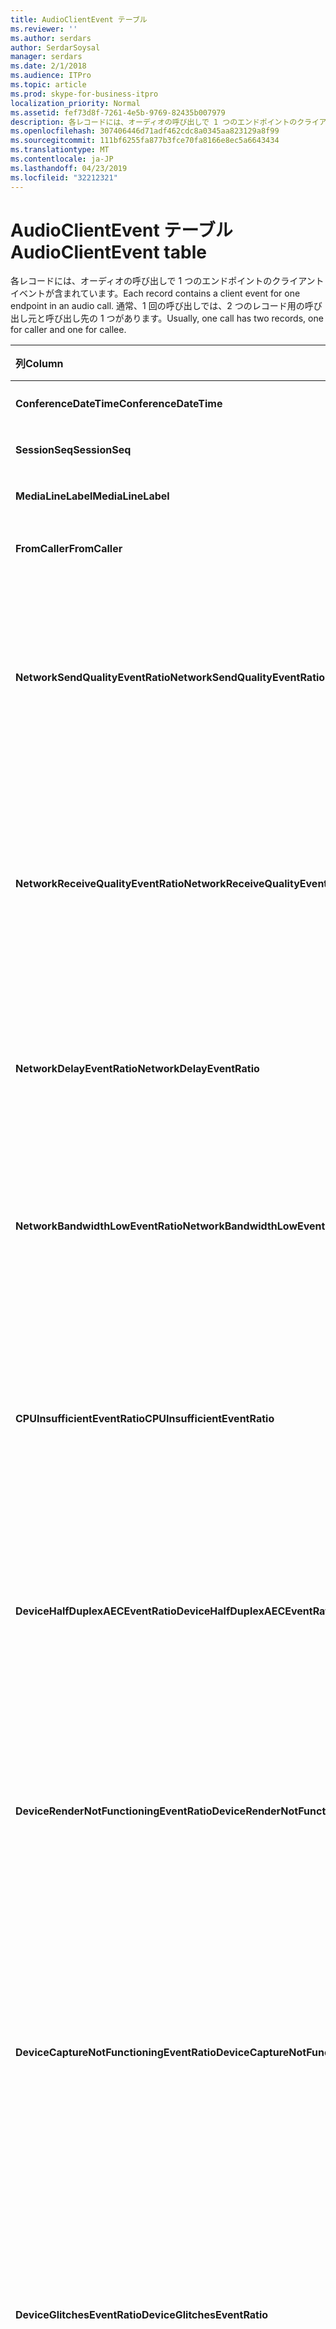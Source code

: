 ```yaml
---
title: AudioClientEvent テーブル
ms.reviewer: ''
ms.author: serdars
author: SerdarSoysal
manager: serdars
ms.date: 2/1/2018
ms.audience: ITPro
ms.topic: article
ms.prod: skype-for-business-itpro
localization_priority: Normal
ms.assetid: fef73d8f-7261-4e5b-9769-82435b007979
description: 各レコードには、オーディオの呼び出しで 1 つのエンドポイントのクライアント イベントが含まれています。 通常、1 回の呼び出しでは、2 つのレコード用の呼び出し元と呼び出し先の 1 つがあります。
ms.openlocfilehash: 307406446d71adf462cdc8a0345aa823129a8f99
ms.sourcegitcommit: 111bf6255fa877b3fce70fa8166e8ec5a6643434
ms.translationtype: MT
ms.contentlocale: ja-JP
ms.lasthandoff: 04/23/2019
ms.locfileid: "32212321"
---
```

# <a name="audioclientevent-table"></a><span data-ttu-id="00b21-104">AudioClientEvent テーブル</span><span class="sxs-lookup"><span data-stu-id="00b21-104">AudioClientEvent table</span></span>
 
<span data-ttu-id="00b21-105">各レコードには、オーディオの呼び出しで 1 つのエンドポイントのクライアント イベントが含まれています。</span><span class="sxs-lookup"><span data-stu-id="00b21-105">Each record contains a client event for one endpoint in an audio call.</span></span> <span data-ttu-id="00b21-106">通常、1 回の呼び出しでは、2 つのレコード用の呼び出し元と呼び出し先の 1 つがあります。</span><span class="sxs-lookup"><span data-stu-id="00b21-106">Usually, one call has two records, one for caller and one for callee.</span></span>
  
|<span data-ttu-id="00b21-107">**列**</span><span class="sxs-lookup"><span data-stu-id="00b21-107">**Column**</span></span>|<span data-ttu-id="00b21-108">**データ型**</span><span class="sxs-lookup"><span data-stu-id="00b21-108">**Data Type**</span></span>|<span data-ttu-id="00b21-109">**キー/インデックス**</span><span class="sxs-lookup"><span data-stu-id="00b21-109">**Key/Index**</span></span>|<span data-ttu-id="00b21-110">**詳細**</span><span class="sxs-lookup"><span data-stu-id="00b21-110">**Details**</span></span>|
|:-----|:-----|:-----|:-----|
|<span data-ttu-id="00b21-111">**ConferenceDateTime**</span><span class="sxs-lookup"><span data-stu-id="00b21-111">**ConferenceDateTime**</span></span> <br/> |<span data-ttu-id="00b21-112">datetime</span><span class="sxs-lookup"><span data-stu-id="00b21-112">datetime</span></span>  <br/> |<span data-ttu-id="00b21-113">Primary</span><span class="sxs-lookup"><span data-stu-id="00b21-113">Primary</span></span>  <br/> |<span data-ttu-id="00b21-114">[MediaLine テーブル](medialine-0.md)から参照されています。</span><span class="sxs-lookup"><span data-stu-id="00b21-114">Referenced from the [MediaLine table](medialine-0.md).</span></span>  <br/> |
|<span data-ttu-id="00b21-115">**SessionSeq**</span><span class="sxs-lookup"><span data-stu-id="00b21-115">**SessionSeq**</span></span> <br/> |<span data-ttu-id="00b21-116">int</span><span class="sxs-lookup"><span data-stu-id="00b21-116">int</span></span>  <br/> |<span data-ttu-id="00b21-117">Primary</span><span class="sxs-lookup"><span data-stu-id="00b21-117">Primary</span></span>  <br/> |<span data-ttu-id="00b21-118">[MediaLine テーブル](medialine-0.md)から参照されています。</span><span class="sxs-lookup"><span data-stu-id="00b21-118">Referenced from the [MediaLine table](medialine-0.md).</span></span>  <br/> |
|<span data-ttu-id="00b21-119">**MediaLineLabel**</span><span class="sxs-lookup"><span data-stu-id="00b21-119">**MediaLineLabel**</span></span> <br/> |<span data-ttu-id="00b21-120">tinyint</span><span class="sxs-lookup"><span data-stu-id="00b21-120">tinyint</span></span>  <br/> |<span data-ttu-id="00b21-121">Primary</span><span class="sxs-lookup"><span data-stu-id="00b21-121">Primary</span></span>  <br/> |<span data-ttu-id="00b21-122">[MediaLine テーブル](medialine-0.md)から参照されています。</span><span class="sxs-lookup"><span data-stu-id="00b21-122">Referenced from the [MediaLine table](medialine-0.md).</span></span>  <br/> |
|<span data-ttu-id="00b21-123">**FromCaller**</span><span class="sxs-lookup"><span data-stu-id="00b21-123">**FromCaller**</span></span> <br/> |<span data-ttu-id="00b21-124">bit</span><span class="sxs-lookup"><span data-stu-id="00b21-124">bit</span></span>  <br/> |<span data-ttu-id="00b21-125">Primary</span><span class="sxs-lookup"><span data-stu-id="00b21-125">Primary</span></span>  <br/> |<span data-ttu-id="00b21-126">0: 呼び出し先のデータ</span><span class="sxs-lookup"><span data-stu-id="00b21-126">0: Callee's data</span></span>  <br/> <span data-ttu-id="00b21-127">1: 呼び出し元のデータ</span><span class="sxs-lookup"><span data-stu-id="00b21-127">1: Caller's data</span></span>  <br/> |
|<span data-ttu-id="00b21-128">**NetworkSendQualityEventRatio**</span><span class="sxs-lookup"><span data-stu-id="00b21-128">**NetworkSendQualityEventRatio**</span></span> <br/> |<span data-ttu-id="00b21-129">decimal(5,2)</span><span class="sxs-lookup"><span data-stu-id="00b21-129">decimal(5,2)</span></span>  <br/> | <br/> |<span data-ttu-id="00b21-130">'正しくない' の状態には、NetworkSendQuality イベントが発生したセッションの割合です。</span><span class="sxs-lookup"><span data-stu-id="00b21-130">Percentage of session the NetworkSendQuality event was fired for 'Bad' state.</span></span>  <br/> <span data-ttu-id="00b21-131">ジッターやパケット損失の点でネットワーク品質は重大な送信されているオーディオの品質に影響を与えるとします。</span><span class="sxs-lookup"><span data-stu-id="00b21-131">Network quality in terms of jitter or packet loss is severe and impacting the quality of audio being sent.</span></span>  <br/> |
|<span data-ttu-id="00b21-132">**NetworkReceiveQualityEventRatio**</span><span class="sxs-lookup"><span data-stu-id="00b21-132">**NetworkReceiveQualityEventRatio**</span></span> <br/> |<span data-ttu-id="00b21-133">decimal(5,2)</span><span class="sxs-lookup"><span data-stu-id="00b21-133">decimal(5,2)</span></span>  <br/> | <br/> |<span data-ttu-id="00b21-134">'正しくない' の状態には、ReceiveSendQuality イベントが発生したセッションの割合です。</span><span class="sxs-lookup"><span data-stu-id="00b21-134">Percentage of session the ReceiveSendQuality event was fired for 'Bad' state.</span></span>  <br/> <span data-ttu-id="00b21-135">ジッターまたはパケット損失の点でネットワークの品質は、重大な受信されているオーディオの品質に影響を与えるとします。</span><span class="sxs-lookup"><span data-stu-id="00b21-135">Network quality in terms of jitter or packet loss is severe and impacting the quality of audio being received.</span></span>  <br/> |
|<span data-ttu-id="00b21-136">**NetworkDelayEventRatio**</span><span class="sxs-lookup"><span data-stu-id="00b21-136">**NetworkDelayEventRatio**</span></span> <br/> |<span data-ttu-id="00b21-137">decimal(5,2)</span><span class="sxs-lookup"><span data-stu-id="00b21-137">decimal(5,2)</span></span>  <br/> | <br/> |<span data-ttu-id="00b21-138">'不良' 状態の遅延イベントが発生したセッションの割合です。</span><span class="sxs-lookup"><span data-stu-id="00b21-138">Percentage of session the Delay event was fired for 'Bad' state.</span></span> <span data-ttu-id="00b21-139">ネットワークの遅延が深刻な対話型の通信を防止することで操作性に影響を与えず、</span><span class="sxs-lookup"><span data-stu-id="00b21-139">Network latency is severe and impacting the experience by preventing interactive communication</span></span>  <br/> |
|<span data-ttu-id="00b21-140">**NetworkBandwidthLowEventRatio**</span><span class="sxs-lookup"><span data-stu-id="00b21-140">**NetworkBandwidthLowEventRatio**</span></span> <br/> |<span data-ttu-id="00b21-141">decimal(5,2)</span><span class="sxs-lookup"><span data-stu-id="00b21-141">decimal(5,2)</span></span>  <br/> | <br/> |<span data-ttu-id="00b21-142">'正しくない' の状態には、LowBandwidth イベントが発生したセッションの割合です。</span><span class="sxs-lookup"><span data-stu-id="00b21-142">Percentage of session the LowBandwidth event was fired for 'Bad' state.</span></span> <span data-ttu-id="00b21-143">使用可能な帯域幅は、許容可能な音声操作のための十分ではありません。</span><span class="sxs-lookup"><span data-stu-id="00b21-143">The available bandwidth is insufficient for an acceptable voice experience.</span></span>  <br/> |
|<span data-ttu-id="00b21-144">**CPUInsufficientEventRatio**</span><span class="sxs-lookup"><span data-stu-id="00b21-144">**CPUInsufficientEventRatio**</span></span> <br/> |<span data-ttu-id="00b21-145">decimal(5,2)</span><span class="sxs-lookup"><span data-stu-id="00b21-145">decimal(5,2)</span></span>  <br/> | <br/> |<span data-ttu-id="00b21-146">'正しくない' の状態に十分な CPU のイベントが発生したセッションの割合です。</span><span class="sxs-lookup"><span data-stu-id="00b21-146">Percentage of session the insufficient CPU event was fired for 'Bad' state.</span></span> <span data-ttu-id="00b21-147">現在の形式と使用中のアプリケーションの処理の不足のための CPU サイクルがあります。</span><span class="sxs-lookup"><span data-stu-id="00b21-147">There are insufficient CPU cycles for processing with the current modalities and applications in use.</span></span> <span data-ttu-id="00b21-148">オーディオ チャンネルを示すゆがみが発生します。</span><span class="sxs-lookup"><span data-stu-id="00b21-148">This causes distortions with the audio channel.</span></span>  <br/> |
|<span data-ttu-id="00b21-149">**DeviceHalfDuplexAECEventRatio**</span><span class="sxs-lookup"><span data-stu-id="00b21-149">**DeviceHalfDuplexAECEventRatio**</span></span> <br/> |<span data-ttu-id="00b21-150">decimal(5,2)</span><span class="sxs-lookup"><span data-stu-id="00b21-150">decimal(5,2)</span></span>  <br/> | <br/> |<span data-ttu-id="00b21-151">'正しくない' の状態には、DeviceHalfDuplexAEC イベントが発生したセッションの割合です。</span><span class="sxs-lookup"><span data-stu-id="00b21-151">Percentage of session the DeviceHalfDuplexAEC event was fired for 'Bad' state.</span></span> <span data-ttu-id="00b21-152">エコーを防止するためにシステムは半二重を入力します。</span><span class="sxs-lookup"><span data-stu-id="00b21-152">In order to prevent echo, the system has enter half duplex.</span></span>  <br/> |
|<span data-ttu-id="00b21-153">**DeviceRenderNotFunctioningEventRatio**</span><span class="sxs-lookup"><span data-stu-id="00b21-153">**DeviceRenderNotFunctioningEventRatio**</span></span> <br/> |<span data-ttu-id="00b21-154">decimal(5,2)</span><span class="sxs-lookup"><span data-stu-id="00b21-154">decimal(5,2)</span></span>  <br/> | <br/> |<span data-ttu-id="00b21-155">'正しくない' の状態には、DeviceRenderNotFunctioning イベントが発生したセッションの割合です。</span><span class="sxs-lookup"><span data-stu-id="00b21-155">Percentage of session the DeviceRenderNotFunctioning event was fired for 'Bad' state.</span></span> <span data-ttu-id="00b21-156">セッションで現在使用されているレンダリング デバイスが正しく機能していません。</span><span class="sxs-lookup"><span data-stu-id="00b21-156">The render device currently being used for the session is not functioning correctly.</span></span> <span data-ttu-id="00b21-157">これにより、一方向のオーディオの問題が発生することができます。</span><span class="sxs-lookup"><span data-stu-id="00b21-157">This can cause one-way audio issues.</span></span>  <br/> |
|<span data-ttu-id="00b21-158">**DeviceCaptureNotFunctioningEventRatio**</span><span class="sxs-lookup"><span data-stu-id="00b21-158">**DeviceCaptureNotFunctioningEventRatio**</span></span> <br/> |<span data-ttu-id="00b21-159">decimal(5,2)</span><span class="sxs-lookup"><span data-stu-id="00b21-159">decimal(5,2)</span></span>  <br/> | <br/> |<span data-ttu-id="00b21-160">'正しくない' の状態には、DeviceCaptureNotFunctioning イベントが発生したセッションの割合です。</span><span class="sxs-lookup"><span data-stu-id="00b21-160">Percentage of session the DeviceCaptureNotFunctioning event was fired for 'Bad' state.</span></span> <span data-ttu-id="00b21-161">セッションで現在使用されているキャプチャ デバイスが正しく機能していません。</span><span class="sxs-lookup"><span data-stu-id="00b21-161">The capture device currently being used for the session is not functioning correctly.</span></span> <span data-ttu-id="00b21-162">これにより、一方向のオーディオの問題が発生することができます。</span><span class="sxs-lookup"><span data-stu-id="00b21-162">This can cause one-way audio issues.</span></span>  <br/> |
|<span data-ttu-id="00b21-163">**DeviceGlitchesEventRatio**</span><span class="sxs-lookup"><span data-stu-id="00b21-163">**DeviceGlitchesEventRatio**</span></span> <br/> |<span data-ttu-id="00b21-164">decimal(5,2)</span><span class="sxs-lookup"><span data-stu-id="00b21-164">decimal(5,2)</span></span>  <br/> | <br/> |<span data-ttu-id="00b21-165">'正しくない' の状態には、DeviceGlitches イベントが発生したセッションの割合です。</span><span class="sxs-lookup"><span data-stu-id="00b21-165">Percentage of session the DeviceGlitches event was fired for 'Bad' state.</span></span> <span data-ttu-id="00b21-166">ゆがみの原因となっているオーディオのレンダリングでは、重大な問題があります。</span><span class="sxs-lookup"><span data-stu-id="00b21-166">There are severe glitches in the rendering of audio which is causing distortions.</span></span> <span data-ttu-id="00b21-167">ドライバーの問題、遅延プロシージャ呼び出し (DPC) 嵐 (ドライバー)、CPU 使用率が高く、これらの問題が起こります。</span><span class="sxs-lookup"><span data-stu-id="00b21-167">These glitches can be caused by driver issues, deferred procedure calls (DPC) storm (drivers), and high CPU usage.</span></span>  <br/> |
|<span data-ttu-id="00b21-168">**DeviceLowSNREventRatio**</span><span class="sxs-lookup"><span data-stu-id="00b21-168">**DeviceLowSNREventRatio**</span></span> <br/> |<span data-ttu-id="00b21-169">decimal(5,2)</span><span class="sxs-lookup"><span data-stu-id="00b21-169">decimal(5,2)</span></span>  <br/> | <br/> |<span data-ttu-id="00b21-170">'正しくない' の状態には、DeviceLowSNR イベントが発生したセッションの割合です。</span><span class="sxs-lookup"><span data-stu-id="00b21-170">Percentage of session the DeviceLowSNR event was fired for 'Bad' state.</span></span> <span data-ttu-id="00b21-171">キャプチャの品質は、非常に悪くなるか、非常に騒々しいか、ユーザーがマイクから遠すぎる話です。</span><span class="sxs-lookup"><span data-stu-id="00b21-171">The capture quality is very poor, either very noisy or user is talking too far away from the microphone.</span></span> <span data-ttu-id="00b21-172">ゆがみになります。</span><span class="sxs-lookup"><span data-stu-id="00b21-172">This will cause distortions.</span></span>  <br/> |
|<span data-ttu-id="00b21-173">**DeviceLowSpeechLevelEventRatio**</span><span class="sxs-lookup"><span data-stu-id="00b21-173">**DeviceLowSpeechLevelEventRatio**</span></span> <br/> |<span data-ttu-id="00b21-174">decimal(5,2)</span><span class="sxs-lookup"><span data-stu-id="00b21-174">decimal(5,2)</span></span>  <br/> | <br/> |<span data-ttu-id="00b21-175">'正しくない' の状態には、DeviceLowSpeechLevel イベントが発生したセッションの割合です。</span><span class="sxs-lookup"><span data-stu-id="00b21-175">Percentage of session the DeviceLowSpeechLevel event was fired for 'Bad' state.</span></span> <span data-ttu-id="00b21-176">ユーザーの音声レベルが低すぎると、システムことはできないこと、さらに増えています。</span><span class="sxs-lookup"><span data-stu-id="00b21-176">User's speech level is too low and the system cannot increase it any further.</span></span> <span data-ttu-id="00b21-177">これは、ゆがみが発生することができますか、または一方向のオーディオとして認識します。</span><span class="sxs-lookup"><span data-stu-id="00b21-177">This can either cause distortions or perceived as one-way audio.</span></span>  <br/> |
|<span data-ttu-id="00b21-178">**DeviceClippingEventRatio**</span><span class="sxs-lookup"><span data-stu-id="00b21-178">**DeviceClippingEventRatio**</span></span> <br/> |<span data-ttu-id="00b21-179">Decimal(5,2)</span><span class="sxs-lookup"><span data-stu-id="00b21-179">Decimal(5,2)</span></span>  <br/> | <br/> |<span data-ttu-id="00b21-180">'正しくない' の状態には、DeviceClipping イベントが発生したセッションの割合です。</span><span class="sxs-lookup"><span data-stu-id="00b21-180">Percentage of session the DeviceClipping event was fired for 'Bad' state.</span></span>  <br/> <span data-ttu-id="00b21-181">終了近くにある音声は、マイクをクリップ、遠端側はクリッピングのためのゆがみを聞くことです。</span><span class="sxs-lookup"><span data-stu-id="00b21-181">When near-end speech clips the microphone, far-end hears distortion due to clipping.</span></span> <span data-ttu-id="00b21-182">終了近くにあるマイクのクリッピングを避けることが重要です。</span><span class="sxs-lookup"><span data-stu-id="00b21-182">It is important to avoid near-end microphone clipping.</span></span>  <br/> |
|<span data-ttu-id="00b21-183">**DeviceEchoEventRatio**</span><span class="sxs-lookup"><span data-stu-id="00b21-183">**DeviceEchoEventRatio**</span></span> <br/> |<span data-ttu-id="00b21-184">decimal(5,2)</span><span class="sxs-lookup"><span data-stu-id="00b21-184">decimal(5,2)</span></span>  <br/> | <br/> |<span data-ttu-id="00b21-185">'正しくない' の状態には、DeviceEchoEvent イベントが発生したセッションの割合です。</span><span class="sxs-lookup"><span data-stu-id="00b21-185">Percentage of session the DeviceEchoEvent event was fired for 'Bad' state.</span></span> <span data-ttu-id="00b21-186">デバイスまたはセットアップのエコーを補正するためにシステムの機能以外では原因となっています。</span><span class="sxs-lookup"><span data-stu-id="00b21-186">Device or setup is causing echo beyond the ability of the system to compensate.</span></span>  <br/> |
|<span data-ttu-id="00b21-187">**DeviceNearEndToEchoRatioEventRatio**</span><span class="sxs-lookup"><span data-stu-id="00b21-187">**DeviceNearEndToEchoRatioEventRatio**</span></span> <br/> |<span data-ttu-id="00b21-188">decimal(5,2)</span><span class="sxs-lookup"><span data-stu-id="00b21-188">decimal(5,2)</span></span>  <br/> | <br/> |<span data-ttu-id="00b21-189">'正しくない' の状態には、DeviceNearEndToEchoRatio イベントが発生したセッションの割合です。</span><span class="sxs-lookup"><span data-stu-id="00b21-189">Percentage of session the DeviceNearEndToEchoRatio event was fired for 'Bad' state.</span></span> <span data-ttu-id="00b21-190">ユーザーの音声が小さすぎると比較してユーザーを中断することが簡単な方法が制限されるため、ユーザー エクスペリエンスに影響を与えるキャプチャされているエコーします。</span><span class="sxs-lookup"><span data-stu-id="00b21-190">The user's speech is too low compared to the echo being captured which impacts the users experience because it limits how easy it is to interrupt a user.</span></span> <span data-ttu-id="00b21-191">スピーカーの音量を減らす、話者にマイクを近くに移動します。</span><span class="sxs-lookup"><span data-stu-id="00b21-191">Reduce speaker volume, move the microphone closer to the talker.</span></span>  <br/> |
|<span data-ttu-id="00b21-192">**DeviceMultipleEndpointsEventCount**</span><span class="sxs-lookup"><span data-stu-id="00b21-192">**DeviceMultipleEndpointsEventCount**</span></span> <br/> |<span data-ttu-id="00b21-193">int</span><span class="sxs-lookup"><span data-stu-id="00b21-193">int</span></span>  <br/> ||<span data-ttu-id="00b21-194">'正しくない' の状態は、DeviceMultipleEndpoints イベントが発生したセッション中に時間の数です。</span><span class="sxs-lookup"><span data-stu-id="00b21-194">Number of times during session the DeviceMultipleEndpoints event was fired for 'Bad' state.</span></span> <span data-ttu-id="00b21-195">検出された同一セッション内の複数のオーディオ エンドポイントとシステムが報酬を受け取るレンダリングのボリュームを減らすことによって。</span><span class="sxs-lookup"><span data-stu-id="00b21-195">Multiple audio endpoints in the same session detected and the system has compensated by reducing render volume.</span></span>  <br/> |
|<span data-ttu-id="00b21-196">**DeviceHowlingEventCount**</span><span class="sxs-lookup"><span data-stu-id="00b21-196">**DeviceHowlingEventCount**</span></span> <br/> |<span data-ttu-id="00b21-197">int</span><span class="sxs-lookup"><span data-stu-id="00b21-197">int</span></span>  <br/> | <br/> |<span data-ttu-id="00b21-198">'正しくない' の状態は、DeviceHowlingEvent イベントが発生したセッション中に時間の数です。</span><span class="sxs-lookup"><span data-stu-id="00b21-198">Number of times during session the DeviceHowlingEvent event was fired for 'Bad' state.</span></span> <span data-ttu-id="00b21-199">音声フィードバックのループが検出されました (オーディオ パスを共有する複数のエンドポイントによって発生) します。</span><span class="sxs-lookup"><span data-stu-id="00b21-199">Audio feedback loop detected (caused by multiple endpoints sharing audio path).</span></span>  <br/> |
|<span data-ttu-id="00b21-200">**DeviceRenderZeroVolumeEventRatio**</span><span class="sxs-lookup"><span data-stu-id="00b21-200">**DeviceRenderZeroVolumeEventRatio**</span></span> <br/> |<span data-ttu-id="00b21-201">decimal(5,2)</span><span class="sxs-lookup"><span data-stu-id="00b21-201">decimal(5,2)</span></span>  <br/> ||<span data-ttu-id="00b21-202">なるは、DeviceRenderZeroVolume イベントが発生したセッションの割合、「不正な ' の状態です。</span><span class="sxs-lookup"><span data-stu-id="00b21-202">Percentage of session the DeviceRenderZeroVolume event was fired for being in the "Bad' state.</span></span> <span data-ttu-id="00b21-203">レンダリング デバイスは、ボリュームがゼロに設定されました。</span><span class="sxs-lookup"><span data-stu-id="00b21-203">The render device was set to zero volume.</span></span>  <br/> <span data-ttu-id="00b21-204">この列は、Microsoft Lync Server 2013 で導入されました。</span><span class="sxs-lookup"><span data-stu-id="00b21-204">This column was introduced in Microsoft Lync Server 2013.</span></span>  <br/> |
|<span data-ttu-id="00b21-205">**DeviceRenderMuteEventRatio**</span><span class="sxs-lookup"><span data-stu-id="00b21-205">**DeviceRenderMuteEventRatio**</span></span> <br/> |<span data-ttu-id="00b21-206">decimal(5,2)</span><span class="sxs-lookup"><span data-stu-id="00b21-206">decimal(5,2)</span></span>  <br/> ||<span data-ttu-id="00b21-207">なるは、DeviceRenderMute イベントが発生したセッションの割合、「不正な ' の状態です。</span><span class="sxs-lookup"><span data-stu-id="00b21-207">Percentage of session the DeviceRenderMute event was fired for being in the "Bad' state.</span></span> <span data-ttu-id="00b21-208">レンダリング デバイスがミュートになっています。</span><span class="sxs-lookup"><span data-stu-id="00b21-208">The render device was muted.</span></span>  <br/> <span data-ttu-id="00b21-209">この列は、Microsoft Lync Server 2013 で導入されました。</span><span class="sxs-lookup"><span data-stu-id="00b21-209">This column was introduced in Microsoft Lync Server 2013.</span></span>  <br/> |
   

